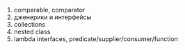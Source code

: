 1. comparable, comparator 
2. дженерики и интерфейсы
3. collections
4. nested class
5. lambda interfaces, predicate/supplier/consumer/function
